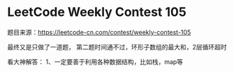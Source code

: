 # LeetCode Weekly Contest 105
题目来源：https://leetcode-cn.com/contest/weekly-contest-105

最终又是只做了一道题，
第二题时间通不过，环形子数组的最大和，2层循环超时


看大神解答：
1、一定要善于利用各种数据结构，比如栈，map等